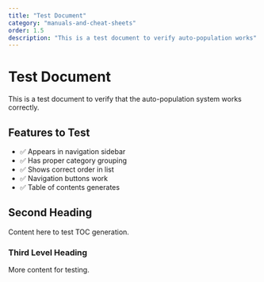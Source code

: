 ```yaml
---
title: "Test Document"
category: "manuals-and-cheat-sheets"
order: 1.5
description: "This is a test document to verify auto-population works"
---
```


# Test Document

This is a test document to verify that the auto-population system works correctly.

## Features to Test

- ✅ Appears in navigation sidebar
- ✅ Has proper category grouping
- ✅ Shows correct order in list
- ✅ Navigation buttons work
- ✅ Table of contents generates

## Second Heading

Content here to test TOC generation.

### Third Level Heading

More content for testing.
